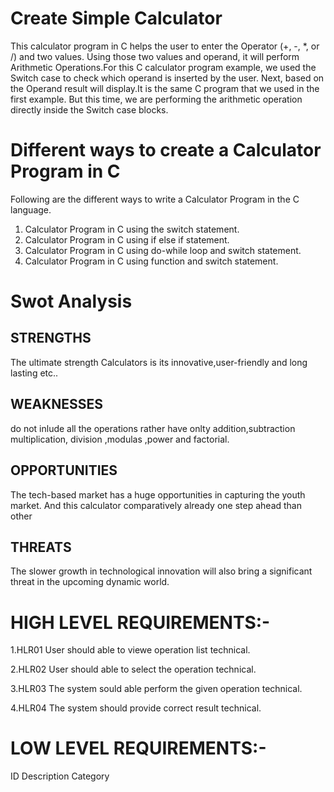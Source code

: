 # Create Simple Calculator

This calculator program in C helps the user to enter the Operator (+, -, *, or /) and two values. Using those two values and operand, it will perform Arithmetic Operations.For this C calculator program example, we used the Switch case to check which operand is inserted by the user. Next, based on the Operand result will display.It is the same C program that we used in the first example. But this time, we are performing the arithmetic operation directly inside the Switch case blocks.

# Different ways to create a Calculator Program in C
Following are the different ways to write a Calculator Program in the C language.

1. Calculator Program in C using the switch statement.
2. Calculator Program in C using if else if statement.
3. Calculator Program in C using do-while loop and switch statement.
4. Calculator Program in C using function and switch statement.

# Swot Analysis

## STRENGTHS

The ultimate strength Calculators is its innovative,user-friendly and long lasting etc..

 ## WEAKNESSES

do not inlude all the operations rather have onlty addition,subtraction multiplication, division ,modulas ,power and factorial.

## OPPORTUNITIES

The tech-based market has a huge opportunities in capturing the youth market. And this calculator comparatively already one step ahead than other

## THREATS

The slower growth in technological innovation will also bring a significant threat in the upcoming dynamic world.

# HIGH LEVEL REQUIREMENTS:-

1.HLR01	User should able to viewe operation list	technical.

2.HLR02	User should able to select the operation	technical.

3.HLR03	The system sould able perform the given operation	technical.

4.HLR04	The system should provide correct result	technical.

# LOW LEVEL REQUIREMENTS:-

  ID	Description	Category


